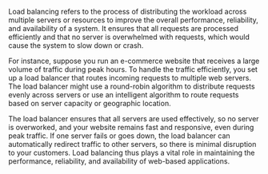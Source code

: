 Load balancing refers to the process of distributing the workload across multiple servers or resources to improve the overall performance, reliability, and availability of a system. It ensures that all requests are processed efficiently and that no server is overwhelmed with requests, which would cause the system to slow down or crash.

For instance, suppose you run an e-commerce website that receives a large volume of traffic during peak hours. To handle the traffic efficiently, you set up a load balancer that routes incoming requests to multiple web servers. The load balancer might use a round-robin algorithm to distribute requests evenly across servers or use an intelligent algorithm to route requests based on server capacity or geographic location.

The load balancer ensures that all servers are used effectively, so no server is overworked, and your website remains fast and responsive, even during peak traffic. If one server fails or goes down, the load balancer can automatically redirect traffic to other servers, so there is minimal disruption to your customers. Load balancing thus plays a vital role in maintaining the performance, reliability, and availability of web-based applications.